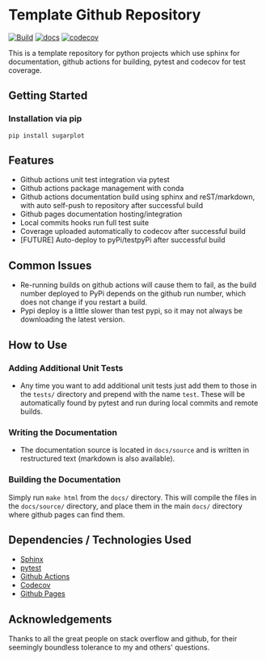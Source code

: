 # Template Github Repository
[![Build](https://github.com/edmundsj/sugarplot/actions/workflows/python-package-conda.yml/badge.svg)](https://github.com/edmundsj/sugarplot/actions/workflows/python-package-conda.yml) [![docs](https://github.com/edmundsj/sugarplot/actions/workflows/build-docs.yml/badge.svg)](https://github.com/edmundsj/sugarplot/actions/workflows/build-docs.yml) [![codecov](https://codecov.io/gh/edmundsj/sugarplot/branch/main/graph/badge.svg?token=C7U4y4Gihv)](https://codecov.io/gh/edmundsj/sugarplot)

This is a template repository for python projects which use sphinx for
documentation, github actions for building, pytest and codecov for test
coverage.


## Getting Started
### Installation via pip

```
pip install sugarplot
```

## Features

- Github actions unit test integration via pytest
- Github actions package management with conda
- Github actions documentation build using sphinx and reST/markdown, with auto
self-push to repository after successful build
- Github pages documentation hosting/integration
- Local commits hooks run full test suite
- Coverage uploaded automatically to codecov after successful build
- [FUTURE] Auto-deploy to pyPi/testpyPi after successful build

## Common Issues
- Re-running builds on github actions will cause them to fail, as the build number deployed to PyPi depends on the github run number, which does not change if you restart a build.
- Pypi deploy is a little slower than test pypi, so it may not always be downloading the latest version.


## How to Use
### Adding Additional Unit Tests
- Any time you want to add additional unit tests just add them to those in the
``tests/`` directory and prepend with the name ``test``. These will be
automatically found by pytest and run during local commits and remote builds.

### Writing the Documentation
- The documentation source is located in ``docs/source`` and is written in
restructured text (markdown is also available).

### Building the Documentation
Simply run ``make html`` from the ``docs/`` directory. This will compile the
files in the ``docs/source/`` directory, and place them in the main ``docs/``
directory where github pages can find them.

## Dependencies / Technologies Used
- [Sphinx](http://www.sphinx-doc.org/)
- [pytest](https://docs.pytest.org/en/stable/index.html)
- [Github Actions](https://github.com/features/actions)
- [Codecov](https://codecov.io/)
- [Github Pages](https://pages.github.com/)

## Acknowledgements
Thanks to all the great people on stack overflow and github, for their
seemingly boundless tolerance to my and others' questions. 
